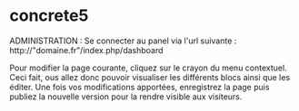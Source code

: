 # concrete5
ADMINISTRATION : 
Se connecter au panel via l'url suivante : http://"domaine.fr"/index.php/dashboard

Pour modifier la page courante, cliquez sur le crayon du menu contextuel. Ceci fait, ous allez donc pouvoir visualiser les différents blocs 
ainsi que les éditer. 
Une fois vos modifications apportées, enregistrez la page puis publiez la nouvelle version pour la rendre visible aux visiteurs. 
